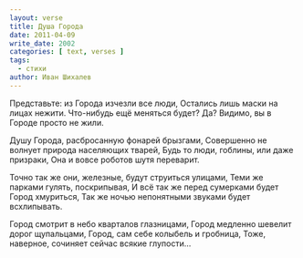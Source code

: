 ```yaml
---
layout: verse
title: Душа Города
date: 2011-04-09
write_date: 2002
categories: [ text, verses ]
tags:
  - стихи
author: Иван Шихалев
---
```

Представьте: из Города изчезли все люди,
Остались лишь маски на лицах нежити.
Что-нибудь ещё меняться будет?
Да? Видимо, вы в Городе просто не жили.

Душу Города, расбросанную фонарей брызгами,
Совершенно не волнует природа населяющих тварей,
Будь то люди, гоблины, или даже призраки,
Она и вовсе роботов шутя переварит.

Точно так же они, железные, будут струиться улицами,
Теми же парками гулять, поскрипывая,
И всё так же перед сумерками будет Город хмуриться,
Так же ночью непонятными звуками будет всхлипывать.

Город смотрит в небо кварталов глазницами,
Город медленно шевелит дорог щупальцами,
Город, сам себе колыбель и гробница,
Тоже, наверное, сочиняет сейчас всякие глупости…
